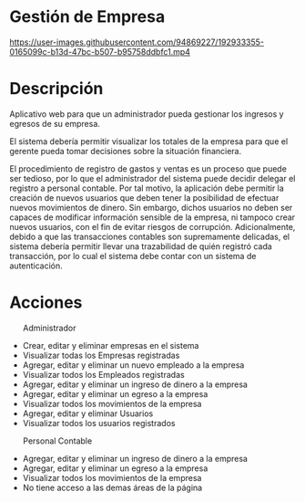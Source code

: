 # Gestión de  Empresa

https://user-images.githubusercontent.com/94869227/192933355-0165099c-b13d-47bc-b507-b95758ddbfc1.mp4

# Descripción 
<p>Aplicativo web para que un administrador pueda gestionar los ingresos y egresos de su empresa. </P>
<p>El sistema debería permitir visualizar los totales de la empresa para que el gerente pueda tomar decisiones sobre la situación financiera.</P>
<p>El procedimiento de registro de gastos y ventas es un proceso que puede ser
tedioso, por lo que el administrador del sistema puede decidir delegar el registro a personal contable. Por tal motivo, la aplicación debe permitir la
creación de nuevos usuarios que deben tener la posibilidad de efectuar nuevos movimientos de dinero. Sin embargo, dichos usuarios no deben ser
capaces de modificar información sensible de la empresa, ni tampoco crear nuevos usuarios, con el fin de evitar riesgos de corrupción.
Adicionalmente, debido a que las transacciones contables son supremamente delicadas, el sistema debería permitir llevar una trazabilidad de quién registró cada transacción, por lo cual el sistema debe contar con un sistema de autenticación.</P>

# Acciones
<ul>
  <p>Administrador </P>
  <li>Crear, editar  y eliminar  empresas en el sistema</li>
  <li>Visualizar todas los Empresas  registradas </li>
  <li>Agregar, editar  y eliminar un nuevo empleado a la empresa</li>
  <li>Visualizar todos los Empleados  registradas </li>
  <li>Agregar, editar  y eliminar un ingreso de dinero a la empresa</li>
  <li>Agregar, editar  y eliminar un egreso a la empresa</li>
  <li>Visualizar todos los movimientos de la empresa </li>  
   <li>Agregar, editar  y eliminar Usuarios  </li>
  <li>Visualizar todos los usuarios registrados </li>  
</ul>

<ul>
  <p>Personal Contable </P>
  <li>Agregar, editar  y eliminar un ingreso de dinero a la empresa</li>
  <li>Agregar, editar  y eliminar un egreso a la empresa</li>
  <li>Visualizar todos los movimientos de la empresa </li>  
  <li>No tiene acceso a las demas  áreas de la  página  </li>  
</ul>







